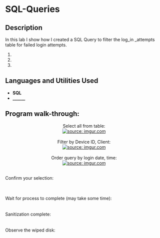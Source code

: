 # 

<h1>SQL-Queries</h1>


<h2>Description</h2>
In this lab I show how I created a SQL Query to filter the log_in _attempts table for failed login attempts.  

1.

2.

3.



<h2>Languages and Utilities Used</h2>

- <b>SQL</b> 
- <b>______</b>


<h2>Program walk-through:</h2>

<p align="center">
Select all from table: <br/>
<a href="https://imgur.com/YTcJCG9"><img src="https://i.imgur.com/YTcJCG9.png" title="source: imgur.com" /></a><br />
<br />
Filter by Device ID, Client:  <br/>
<a href="https://imgur.com/rAzngss"><img src="https://i.imgur.com/rAzngss.png" title="source: imgur.com" /></a>
<br />
<br />
Order query by login date, time: <br/>
<a href="https://imgur.com/bw8SPvw"><img src="https://i.imgur.com/bw8SPvw.png" title="source: imgur.com" /></a>
<br />
<br />

  
Confirm your selection:  <br/>

<br />
<br />
Wait for process to complete (may take some time):  <br/>

<br />
<br />
Sanitization complete:  <br/>

<br />
<br />
Observe the wiped disk:  <br/>

</p>

<!--
 ```diff
- text in red
+ text in green
! text in orange
# text in gray
@@ text in purple (and bold)@@
```
--!>
